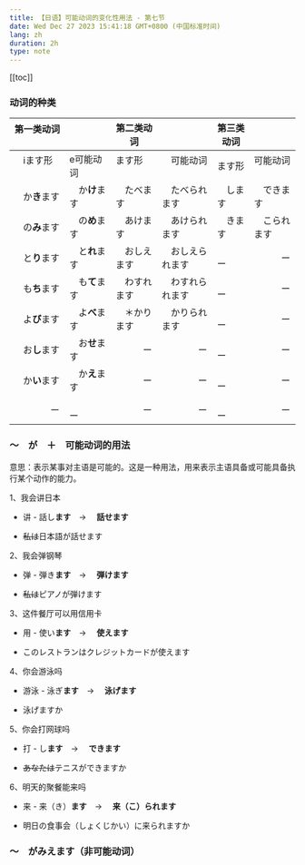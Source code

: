 ```yaml
---
title: 【日语】可能动词的变化性用法 - 第七节
date: Wed Dec 27 2023 15:41:18 GMT+0800 (中国标准时间)
lang: zh
duration: 2h
type: note
---
```


[[toc]]

### 动词的种类

| 第一类动词 　|| 第二类动词  || 第三类动词 ||
| -------- | ----- | ----- | ------ | ------ | ----- |
|　iます形 　　    | e可能动词   　| ます形 　　 |　可能动词    　　|  ます形   |  可能动词 　 |
|　か**き**ます　　|　か**け**ます　|　たべます　　|　たべられます　　|　します　　|　できます　　|
|　の**み**ます　　|　の**め**ます　|　あけます　　|　あけられます　　|　きます　　|　こられます　|
|　と**り**ます　  |　と**れ**ます　|　おしえます　|　おしえられます　|　　　ー　　|　　　ー　　　|
|　も**ち**ます　　|　も**て**ます　|　わすれます　|　わすれられます　|　　　ー　　|　　　ー　　　|
|　よ**び**ます　　|　よ**べ**ます　|　＊かります　|　かりられます　　|　　　ー　　|　　　ー　　　|
|　お**し**ます　　|　お**せ**ます　|　　　ー　　　|　　　　ー　　　　|　　　ー　　|　　　ー　　　|
|　か**い**ます　　|　か**え**ます　|　　　ー　　　|　　　　ー　　　　|　　　ー　　|　　　ー　　　|
|　　　　ー　　　　 |　　　　ー　　　|　　　ー　　　|　　　　ー　　　　|　　　ー　　|　　　ー　　　|

### 〜　が　＋　可能动词的用法

意思：表示某事对主语是可能的。这是一种用法，用来表示主语具备或可能具备执行某个动作的能力。

1、我会讲日本

  - 讲 - 話し**ます**　→ 　**話せます**

  - ~~私は~~日本語が話せます

2、我会弹钢琴

  - 弹 - 弾き**ます**　→ 　**弾けます**

  - ~~私は~~ピアノが弾けます

3、这件餐厅可以用信用卡

  - 用 - 使い**ます**　→ 　**使えます**

  - このレストランはクレジットカードが使えます

4、你会游泳吗

  - 游泳 - 泳ぎ**ます**　→ 　**泳げます**

  - 泳げますか

5、你会打网球吗

  - 打 - し**ます**　→ 　**できます**

  - ~~あなたは~~テニスができますか

6、明天的聚餐能来吗

  - 来 - 来（き）**ます**　→ 　**来（こ）られます**

  - 明日の食事会（しょくじかい）に来られますか

### 〜　がみえます（非可能动词）

